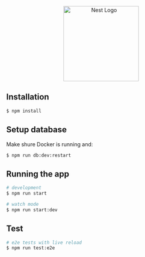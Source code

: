 <p align="center">
  <a href="http://nestjs.com/" target="blank"><img src="https://nestjs.com/img/logo-small.svg" width="200" alt="Nest Logo" /></a>
</p>

## Installation

```bash
$ npm install
```

## Setup database

Make shure Docker is running and:
```bash
$ npm run db:dev:restart
```

## Running the app

```bash
# development
$ npm run start

# watch mode
$ npm run start:dev
```

## Test

```bash
# e2e tests with live reload
$ npm run test:e2e
```